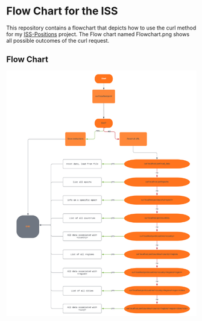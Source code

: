 # Flow Chart for the ISS
This repository contains a flowchart that depicts how to use the curl method for my [ISS-Positions](https://github.com/JaggerBean/ISS-Positions) project. The Flow chart named Flowchart.png shows all possible outcomes of the curl request.

## Flow Chart
![chart](https://github.com/JaggerBean/Homeworks/blob/main/Flowchart.png?raw=true)
